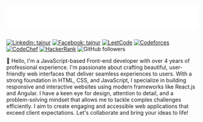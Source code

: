 <h1 align="center">
  <img src="https://raw.githubusercontent.com/tajnur007/tajnur007/master/name.svg" alt="Kazi Tajnur Islam" />
</h1>

[![Linkedin: tajnur](https://img.shields.io/badge/-tajnur-blue?style=flat&logo=Linkedin&logoColor=white&link=https://www.linkedin.com/in/tajnur/)](https://www.linkedin.com/in/tajnur/)
[![Facebook: tajnur](https://img.shields.io/badge/-tajnur007-blue?style=flat&logo=Facebook&logoColor=white&link=https://www.facebook.com/tajnur007/)](https://www.facebook.com/tajnur007/)
[![LeetCode](https://img.shields.io/badge/LeetCode-informational?style=flat&logo=leetcode&logoColor=white)](https://leetcode.com/tajnur/)
[![Codeforces](https://img.shields.io/badge/Codeforces-informational?style=flat&logo=Codeforces&logoColor=white)](https://codeforces.com/profile/The_Optimizer_101)
[![CodeChef](https://img.shields.io/badge/CodeChef-informational?style=flat&logo=CodeChef&logoColor=white)](https://www.codechef.com/users/tajnur)
[![HackerRank](https://img.shields.io/badge/HackerRank-informational?style=flat&logo=HackerRank&logoColor=white)](https://www.hackerrank.com/tajnur007)
![GitHub followers](https://img.shields.io/github/followers/tajnur007?label=Follow&style=social)
<!-- [![website](https://img.shields.io/badge/Website-informational?&style=flat&logo=Google-Chrome&logoColor=white&link=https://tajnur.gatsbyjs.io/)](https://tajnur.gatsbyjs.io/) -->
<!-- ![Profile Views](https://komarev.com/ghpvc/?username=tajnur007&color=brightgreen) -->

👋 Hello, I'm a JavaScript-based Front-end developer with over 4 years of professional experience. I'm passionate about crafting beautiful, user-friendly web interfaces that deliver seamless experiences to users. With a strong foundation in HTML, CSS, and JavaScript, I specialize in building responsive and interactive websites using modern frameworks like React.js and Angular. I have a keen eye for design, attention to detail, and a problem-solving mindset that allows me to tackle complex challenges efficiently. I aim to create engaging and accessible web applications that exceed client expectations. Let's collaborate and bring your ideas to life!


<!--
### <img src="https://media.giphy.com/media/VgCDAzcKvsR6OM0uWg/giphy.gif" width="50"> A little more about me... 

```javascript
const TAJNUR = {
    pronouns: "He" | "Him",
    code: ["JavaScript", "TypeScript", "C++", "Python"],
    experiences: {
        Software_Engineer_L_II: {
            company: "Vivasoft Limited, Dhaka, BD",
            duration: "January 2022 - present",
        },
        Software_Engineer_L_I: {
            company: "Vivasoft Limited, Dhaka, BD",
            duration: "January 2021 - December 2021",
        },
    },
    technologies: {
        frontend: {
            js: ["React.js", "Next.js", "Redux.js", "Redux-Toolkit", "React-Query"],
            css: ["Tailwind CSS", "Bootstrap"],
            others: ["HTML5", "Material UI"],
        },
        backEnd: {
            js: ["Node", "Express"],
        },
        mobileApp: {
            hybrid: ["React Native"],
            native: ["Android Development"],
        },
        databases: ["MongoDB", "MySql", "sqlite"],
        misc: ["Firebase"],
    },
    askMeAbout: ["Web Development", "Competitive Programming", "Tech", "JavaScript"],
    architecture: ["Progressive web applications", "Single page applications"],
    currentFocus: "Web Architecture, React Native, and Redux",
    funFact: "I know it’s crazy, but I love to eat."
};
```
-->

<!-- ## 👨‍💻 Competitive Programming Profiles

[![LeetCode](https://img.shields.io/badge/LeetCode-tajnur-informational?style=flat&logo=leetcode&logoColor=white)](https://leetcode.com/tajnur/)
[![Codeforces](https://img.shields.io/badge/Codeforces-tajnur_bd-informational?style=flat&logo=Codeforces&logoColor=white)](https://codeforces.com/profile/tajnur_bd)
[![CodeChef](https://img.shields.io/badge/CodeChef-tajnur-informational?style=flat&logo=CodeChef&logoColor=white)](https://www.codechef.com/users/tajnur)
[![HackerRank](https://img.shields.io/badge/HackerRank-tajnur007-informational?style=flat&logo=HackerRank&logoColor=white)](https://www.hackerrank.com/tajnur007) -->

<!-- ## 🔧 Technologies & Tools

![](https://img.shields.io/badge/Code-JavaScript-success?style=for-the-badge&logo=JavaScript&logoColor=white)
![](https://img.shields.io/badge/Code-TypeScript-success?style=for-the-badge&logo=TypeScript&logoColor=white)
![](https://img.shields.io/badge/Code-ReactJS-success?style=for-the-badge&logo=React&logoColor=white)
![](https://img.shields.io/badge/Code-NextJS-success?style=for-the-badge&logo=Next&logoColor=white)
![](https://img.shields.io/badge/Code-Redux-success?style=for-the-badge&logo=Redux&logoColor=white)
![](https://img.shields.io/badge/Code-ReactQuery-success?style=for-the-badge&logo=ReactQuery&logoColor=white)
![](https://img.shields.io/badge/Code-NodeJS-success?style=for-the-badge&logo=Node&logoColor=white)
![](https://img.shields.io/badge/Code-ExpressJS-success?style=for-the-badge&logo=Express&logoColor=white)
![](https://img.shields.io/badge/Code-HTML5-success?style=for-the-badge&logo=HTML5&logoColor=white)
![](https://img.shields.io/badge/Code-CSS3-success?style=for-the-badge&logo=CSS3&logoColor=white)
![](https://img.shields.io/badge/Code-TailwindCSS-success?style=for-the-badge&logo=TailwindCSS&logoColor=white)
![](https://img.shields.io/badge/Code-Bootstrap-success?style=for-the-badge&logo=Bootstrap&logoColor=white)
![](https://img.shields.io/badge/Code-C++-success?style=for-the-badge&logo=CPP&logoColor=white)
![](https://img.shields.io/badge/Code-Python-success?style=for-the-badge&logo=Python&logoColor=white)
![](https://img.shields.io/badge/DB-MongoDB-blue?style=for-the-badge&logo=MongoDB&logoColor=white)
![](https://img.shields.io/badge/DB-MySQL-blue?style=for-the-badge&logo=MySQL&logoColor=white)
![](https://img.shields.io/badge/DB-Oracle-blue?style=for-the-badge&logo=Oracle&logoColor=white)
![](https://img.shields.io/badge/Tools-Git-blueviolet?style=for-the-badge&logo=Git&logoColor=white)
![](https://img.shields.io/badge/Tools-Github-blueviolet?style=for-the-badge&logo=Github&logoColor=white)
![](https://img.shields.io/badge/Tools-Bitbucket-blueviolet?style=for-the-badge&logo=Bitbucket&logoColor=white)
![](https://img.shields.io/badge/Tools-Firebase-blueviolet?style=for-the-badge&logo=Firebase&logoColor=white)
![](https://img.shields.io/badge/Tools-Figma-blueviolet?style=for-the-badge&logo=Figma&logoColor=white)
![](https://img.shields.io/badge/Tools-Photoshop-blueviolet?style=for-the-badge&logo=ps&logoColor=white)
![](https://img.shields.io/badge/Tools-Heroku-blueviolet?style=for-the-badge&logo=Heroku&logoColor=white)
![](https://img.shields.io/badge/Tools-VSCode-blueviolet?style=for-the-badge&logo=vs&logoColor=white)
![](https://img.shields.io/badge/OS-Linux-informational?style=for-the-badge&logo=Linux&logoColor=white)
![](https://img.shields.io/badge/OS-Windows-informational?style=for-the-badge&logo=Windows&logoColor=white)

## 🏆 GitHub Trophies

[![trophy](https://github-profile-trophy.vercel.app/?username=tajnur007&theme=nord&column=7)](https://github.com/ryo-ma/github-profile-trophy) -->

<!-- ## &#x1f4c8; GitHub Stats -->

<!--
<p>
<img src="https://github-readme-streak-stats.herokuapp.com/?user=tajnur007&theme=shades-of-purple&date_format=j%20M%5B%20Y%5D" alt="tajnur007" width="47%" height="100%" />
<img src="https://github-readme-stats.vercel.app/api?username=tajnur007&show_icons=true&theme=tokyonight" alt="tajnur007" width="47%"  />
</p>
-->

<!-- <p>
<img src="https://github-readme-stats.vercel.app/api/top-langs/?username=tajnur007&layout=compact&theme=merko" alt="tajnur007" width="47%" />
<img src="https://github-readme-stats.vercel.app/api/wakatime?username=tajnur007&layout=compact&theme=radical" alt="tajnur007" width="47%" height="100%"  />
</p> -->
